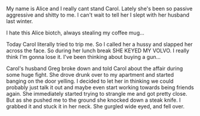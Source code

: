 My name is Alice and I really cant stand Carol. Lately she's been so passive aggressive and shitty to me. I can't wait to tell her I slept with her husband last winter. 

I hate this Alice biotch, always stealing my coffee mug...

Today Carol literally tried to trip me. So I called her a hussy and slapped her across the face. So during her lunch break SHE KEYED MY VOLVO. I really think I'm gonna lose it. I've been thinking about buying a gun...

Carol's husband Greg broke down and told Carol about the affair during some huge fight. She drove drunk over to my apartment and started banging on the door yelling. I decided to let her in thinking we could probably just talk it out and maybe even start working towards being friends again. She immediately started trying to strangle me and got pretty close. But as she pushed me to the ground she knocked down a steak knife. I grabbed it and stuck it in her neck. She gurgled wide eyed, and fell over.
